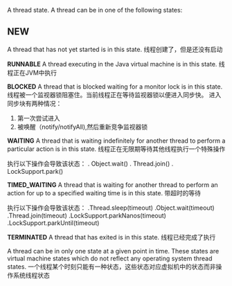 A thread state. A thread can be in one of the following states:

## NEW
A thread that has not yet started is in this state.
线程创建了，但是还没有启动

**RUNNABLE**
A thread executing in the Java virtual machine is in this state.
线程正在JVM中执行

**BLOCKED**
A thread that is blocked waiting for a monitor lock is in this state.
线程被一个监视器锁阻塞住。当前线程正在等待监视器锁以便进入同步快。
进入同步块有两种情况：
1. 第一次尝试进入
2. 被唤醒（notify/notifyAll),然后重新竞争监视器锁

**WAITING**
A thread that is waiting indefinitely for another thread to perform a particular action is in this state.
线程正在无限期等待其他线程执行一个特殊操作

执行以下操作会导致该状态：
. Object.wait()
. Thread.join()
. LockSupport.park()

**TIMED_WAITING**
A thread that is waiting for another thread to perform an action for up to a specified waiting time is in this state.
带超时的等待

执行以下操作会导致该状态：
.Thread.sleep(timeout)
.Object.wait(timeout)
.Thread.join(timeout)
.LockSupport.parkNanos(timeout)
.LockSupport.parkUntil(timeout)

**TERMINATED**
A thread that has exited is in this state.
线程已经完成了执行

A thread can be in only one state at a given point in time. These states are virtual machine states which do not reflect any operating system thread states.
一个线程某个时刻只能有一种状态，这些状态对应虚拟机中的状态而非操作系统线程状态

